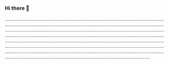 ### Hi there 👋

.....................................................................................................................................................................................................................................................................................................................................................................................................................................................................................................................................................................................................................................................................................................................................................................................................................................................................................................................................................................................................................